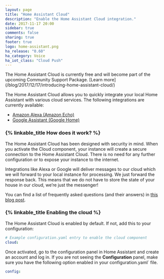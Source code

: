 ```yaml
---
layout: page
title: "Home Assistant Cloud"
description: "Enable the Home Assistant Cloud integration."
date: 2017-11-17 20:00
sidebar: true
comments: false
sharing: true
footer: true
logo: home-assistant.png
ha_release: "0.60"
ha_category: Voice
ha_iot_class: "Cloud Push"
---
```


<p class='note'>The Home Assistant Cloud is currently free and will become part of the upcoming Community Support Package. [Learn more](/blog/2017/12/17/introducing-home-assistant-cloud/)</p>

The Home Assistant Cloud allows you to quickly integrate your local Home Assistant with various cloud services. The following integrations are currently available:

 - [Amazon Alexa (Amazon Echo)](/cloud/alexa/)
 - [Google Assistant (Google Home)](/cloud/google_assistant/)

### {% linkable_title How does it work? %}

The Home Assistant Cloud has been designed with security in mind. When you activate the Cloud component, your instance will create a secure connection to the Home Assistant Cloud. There is no need for any further configuration or to expose your instance to the internet.

Integrations like Alexa or Google will deliver messages to our cloud which we will forward to your local instance for processing. We just forward the response back. This means that we do not have to store the state of your house in our cloud, we’re just the messenger!

You can find a list of frequently asked questions (and their answers) in [this blog post](/blog/2017/12/17/introducing-home-assistant-cloud/#faq).

### {% linkable_title Enabling the cloud %}

The Home Assistant Cloud is enabled by default. If not, add this to your configuration:

```yaml
# Example configuration.yaml entry to enable the cloud component
cloud:
```

Once activated, go to the configuration panel in Home Assistant and create an account and log in. If you are not seeing the **Configuration** panel, make sure you have the following option enabled in your configuration.yaml` file.

```yaml
config:
```
